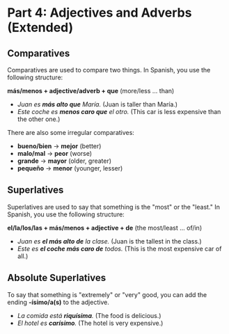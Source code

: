 
# Part 4: Adjectives and Adverbs (Extended)

## Comparatives

Comparatives are used to compare two things. In Spanish, you use the following structure:

**más/menos + adjective/adverb + que** (more/less ... than)

* *Juan es **más alto que** María.* (Juan is taller than María.)
* *Este coche es **menos caro que** el otro.* (This car is less expensive than the other one.)

There are also some irregular comparatives:

* **bueno/bien** -> **mejor** (better)
* **malo/mal** -> **peor** (worse)
* **grande** -> **mayor** (older, greater)
* **pequeño** -> **menor** (younger, lesser)

## Superlatives

Superlatives are used to say that something is the "most" or the "least." In Spanish, you use the following structure:

**el/la/los/las + más/menos + adjective + de** (the most/least ... of/in)

* *Juan es **el más alto de** la clase.* (Juan is the tallest in the class.)
* *Este es **el coche más caro de** todos.* (This is the most expensive car of all.)

## Absolute Superlatives

To say that something is "extremely" or "very" good, you can add the ending **-ísimo/a(s)** to the adjective.

* *La comida está **riquísima**.* (The food is delicious.)
* *El hotel es **carísimo**.* (The hotel is very expensive.)
